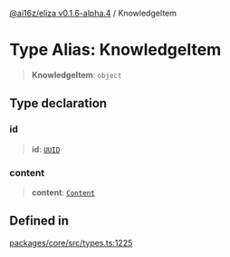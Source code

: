 [@ai16z/eliza v0.1.6-alpha.4](../index.md) / KnowledgeItem

# Type Alias: KnowledgeItem

> **KnowledgeItem**: `object`

## Type declaration

### id

> **id**: [`UUID`](UUID.md)

### content

> **content**: [`Content`](../interfaces/Content.md)

## Defined in

[packages/core/src/types.ts:1225](https://github.com/ai16z/eliza/blob/main/packages/core/src/types.ts#L1225)
